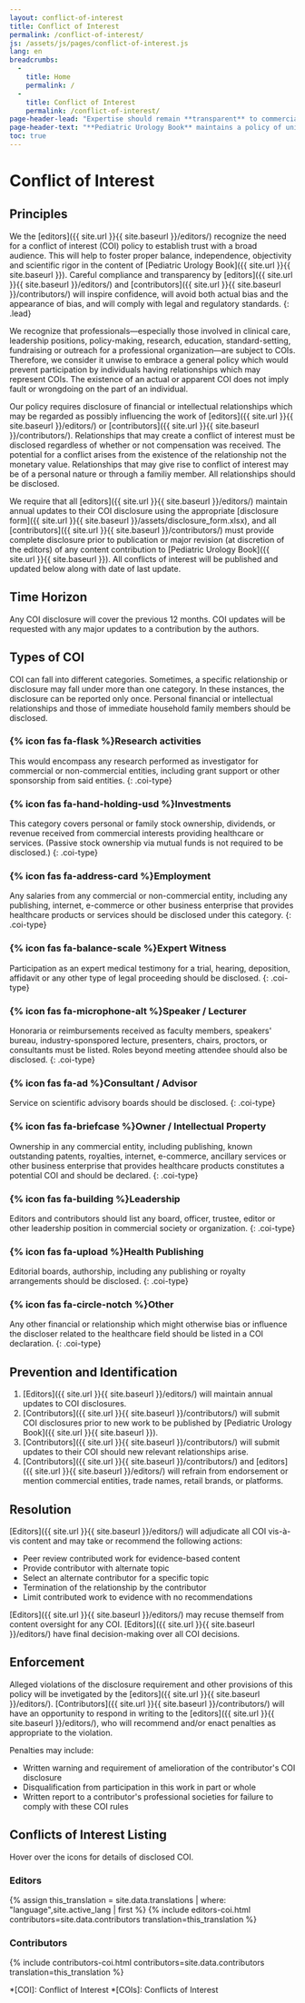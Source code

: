 ```yaml
---
layout: conflict-of-interest
title: Conflict of Interest
permalink: /conflict-of-interest/
js: /assets/js/pages/conflict-of-interest.js
lang: en
breadcrumbs:
  - 
    title: Home
    permalink: /
  - 
    title: Conflict of Interest
    permalink: /conflict-of-interest/
page-header-lead: "Expertise should remain **transparent** to commercial and financial interests to avoid bias."
page-header-text: "**Pediatric Urology Book** maintains a policy of universal disclosure of _conflicts of interest_ for all editors and contributors and avows to avoid any mention or endorsment of commercial products or brand names."
toc: true
---
```


# Conflict of Interest

## Principles

We the [editors]({{ site.url }}{{ site.baseurl }}/editors/) recognize the need for a conflict of interest (COI) policy to establish trust with a broad audience. This will help to foster proper balance, independence, objectivity and scientific rigor in the content of [Pediatric Urology Book]({{ site.url }}{{ site.baseurl }}). Careful compliance and transparency by [editors]({{ site.url }}{{ site.baseurl }}/editors/) and [contributors]({{ site.url }}{{ site.baseurl }}/contributors/) will inspire confidence, will avoid both actual bias and the appearance of bias, and will comply with legal and regulatory standards.
{: .lead}

We recognize that professionals—especially those involved in clinical care, leadership positions, policy-making, research, education, standard-setting, fundraising or outreach for a professional organization—are subject to COIs. Therefore, we consider it unwise to embrace a general policy which would prevent participation by individuals having relationships which may represent COIs. The existence of an actual or apparent COI does not imply fault or wrongdoing on the part of an individual.

Our policy requires disclosure of financial or intellectual relationships which may be regarded as possibly influencing the work of [editors]({{ site.url }}{{ site.baseurl }}/editors/) or [contributors]({{ site.url }}{{ site.baseurl }}/contributors/). Relationships that may create a conflict of interest must be disclosed regardless of whether or not compensation was received. The potential for a conflict arises from the existence of the relationship not the monetary value. Relationships that may give rise to conflict of interest may be of a personal nature or through a familiy member. All relationships should be disclosed.

We require that all [editors]({{ site.url }}{{ site.baseurl }}/editors/) maintain annual updates to their COI disclosure using the appropriate [disclosure form]({{ site.url }}{{ site.baseurl }}/assets/disclosure_form.xlsx), and all [contributors]({{ site.url }}{{ site.baseurl }}/contributors/) must provide complete disclosure prior to publication or major revision (at discretion of the editors) of any content contribution to [Pediatric Urology Book]({{ site.url }}{{ site.baseurl }}). All conflicts of interest will be published and updated below along with date of last update.

## Time Horizon

Any COI disclosure will cover the previous 12 months. COI updates will be requested with any major updates to a contribution by the authors.

## Types of COI

COI can fall into different categories. Sometimes, a specific relationship or disclosure may fall under more than one category. In these instances, the disclosure can be reported only once. Personal financial or intellectual relationships and those of immediate household family members should be disclosed.  

### {% icon fas fa-flask %}Research activities

This would encompass any research performed as investigator for commercial or non-commercial entities, including grant support or other sponsorship from said entities.
{: .coi-type}

### {% icon fas fa-hand-holding-usd %}Investments

This category covers personal or family stock ownership, dividends, or revenue received from commercial interests providing healthcare or services. (Passive stock ownership via mutual funds is not required to be disclosed.)
{: .coi-type}

### {% icon fas fa-address-card %}Employment

Any salaries from any commercial or non-commercial entity, including any publishing, internet, e-commerce or other business enterprise that provides healthcare products or services should be disclosed under this category.
{: .coi-type}

### {% icon fas fa-balance-scale %}Expert Witness

Participation as an expert medical testimony for a trial, hearing, deposition, affidavit or any other type of legal proceeding should be disclosed.
{: .coi-type}

### {% icon fas fa-microphone-alt %}Speaker / Lecturer

Honoraria or reimbursements received as faculty members, speakers' bureau, industry-sponspored lecture, presenters, chairs, proctors, or consultants must be listed. Roles beyond meeting attendee should also be disclosed.
{: .coi-type}

### {% icon fas fa-ad %}Consultant / Advisor

Service on scientific advisory boards should be disclosed.
{: .coi-type}

### {% icon fas fa-briefcase %}Owner / Intellectual Property

Ownership in any commercial entity, including publishing, known outstanding patents, royalties, internet, e-commerce, ancillary services or other business enterprise that provides healthcare products constitutes a potential COI and should be declared.
{: .coi-type}

### {% icon fas fa-building %}Leadership

Editors and contributors should list any board, officer, trustee, editor or other leadership position in commercial society or organization.
{: .coi-type}

### {% icon fas fa-upload %}Health Publishing

Editorial boards, authorship, including any publishing or royalty arrangements should be disclosed.
{: .coi-type}

### {% icon fas fa-circle-notch %}Other

Any other financial or relationship which might otherwise bias or influence the discloser related to the healthcare field should be listed in a COI declaration.
{: .coi-type}

## Prevention and Identification

1. [Editors]({{ site.url }}{{ site.baseurl }}/editors/) will maintain annual updates to COI disclosures.
2. [Contributors]({{ site.url }}{{ site.baseurl }}/contributors/) will submit COI disclosures prior to new work to be published by [Pediatric Urology Book]({{ site.url }}{{ site.baseurl }}).
3. [Contributors]({{ site.url }}{{ site.baseurl }}/contributors/) will submit updates to their COI should new relevant relationships arise.
4. [Contributors]({{ site.url }}{{ site.baseurl }}/contributors/) and [editors]({{ site.url }}{{ site.baseurl }}/editors/) will refrain from endorsement or mention commercial entities, trade names, retail brands, or platforms.

## Resolution

[Editors]({{ site.url }}{{ site.baseurl }}/editors/) will adjudicate all COI vis-à-vis content and may take or recommend the following actions:

- Peer review contributed work for evidence-based content
- Provide contributor with alternate topic
- Select an alternate contributor for a specific topic
- Termination of the relationship by the contributor
- Limit contributed work to evidence with no recommendations

[Editors]({{ site.url }}{{ site.baseurl }}/editors/) may recuse themself from content oversight for any COI. [Editors]({{ site.url }}{{ site.baseurl }}/editors/) have final decision-making over all COI decisions.

## Enforcement

Alleged violations of the disclosure requirement and other provisions of this policy will be invetigated by the [editors]({{ site.url }}{{ site.baseurl }}/editors/). [Contributors]({{ site.url }}{{ site.baseurl }}/contributors/) will have an opportunity to respond in writing to the [editors]({{ site.url }}{{ site.baseurl }}/editors/), who will recommend and/or enact penalties as appropriate to the violation.

Penalties may include:

- Written warning and requirement of amelioration of the contributor's COI disclosure
- Disqualification from participation in this work in part or whole
- Written report to a contributor's professional societies for failure to comply with these COI rules

## Conflicts of Interest Listing

Hover over the icons for details of disclosed COI.

### Editors

{% assign this_translation = site.data.translations | where: "language",site.active_lang | first %}
{% include editors-coi.html contributors=site.data.contributors translation=this_translation %}

### Contributors

{% include contributors-coi.html contributors=site.data.contributors translation=this_translation %}

*[COI]: Conflict of Interest
*[COIs]: Conflicts of Interest